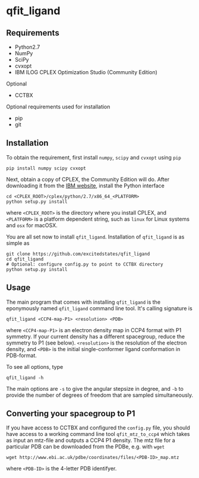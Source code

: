 # qfit\_ligand

## Requirements

* Python2.7
* NumPy
* SciPy
* cvxopt
* IBM ILOG CPLEX Optimization Studio (Community Edition)

Optional

* CCTBX

Optional requirements used for installation

* pip
* git


## Installation

To obtain the requirement, first install `numpy`, `scipy` and `cvxopt` using
`pip`

    pip install numpy scipy cvxopt

Next, obtain a copy of CPLEX, the Community Edition will do. After downloading
it from the [IBM website][1], install the Python interface

    cd <CPLEX_ROOT>/cplex/python/2.7/x86_64_<PLATFORM>
    python setup.py install

where `<CPLEX_ROOT>` is the directory where you install CPLEX, and `<PLATFORM>` is
a platform dependent string, such as `linux` for Linux systems and `osx` for
macOSX.

You are all set now to install `qfit_ligand`. Installation of `qfit_ligand` is
as simple as

    git clone https://github.com/excitedstates/qfit_ligand
    cd qfit_ligand
    # Optional: configure config.py to point to CCTBX directory
    python setup.py install


## Usage

The main program that comes with installing `qfit_ligand` is the eponymously named
`qfit_ligand` command line tool. It's calling signature is

    qfit_ligand <CCP4-map-P1> <resolution> <PDB>

where `<CCP4-map-P1>` is an electron density map in CCP4 format with P1
symmetry.  If your current density has a different spacegroup, reduce the
symmetry to P1 (see below). `<resolution>` is the resolution of the electron
density, and `<PDB>` is the initial single-conformer ligand conformation in
PDB-format.

To see all options, type

    qfit_ligand -h

The main options are `-s` to give the angular stepsize in degree, and `-b` to
provide the number of degrees of freedom that are sampled simultaneously.


## Converting your spacegroup to P1

If you have access to CCTBX and configured the `config.py` file, you should
have access to a working command line tool `qfit_mtz_to_ccp4` which takes as
input an mtz-file and outputs a CCP4 P1 density. The mtz file for a particular
PDB can be downloaded from the PDBe, e.g. with `wget`

    wget http://www.ebi.ac.uk/pdbe/coordinates/files/<PDB-ID>_map.mtz

where `<PDB-ID>` is the 4-letter PDB identifyer.


[1]: https://www-01.ibm.com/software/websphere/products/optimization/cplex-studio-community-edition/ "IBM website"

